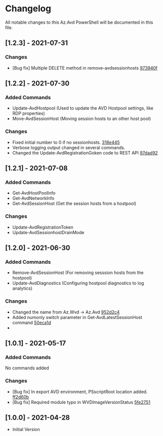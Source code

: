 
# Changelog
All notable changes to this Az.Avd PowerShell will be documented in this file. 

## [1.2.3] - 2021-07-31

### Changes
- [Bug fix] Multiple DELETE method in remove-avdsessionhosts [973940f](https://github.com/srozemuller/AzAvd/commit/973940fddff1da76cc893beeca0420552b0a920a)

## [1.2.2] - 2021-07-30
 
### Added Commands

- Update-AvdHostpool (Used to update the AVD Hostpool settings, like RDP properties)
- Move-AvdSessionHost (Moving session hosts to an other host pool)

### Changes
- Fixed initial number to 0 if no sessionhosts. [318e445](https://github.com/srozemuller/AzAvd/commit/318e4454b0674976a17d899a5b3cb0f2f0842849)
- Verbose logging output changed in several commands.
- Changed the Update-AvdRegistrationGoken code to REST API [97dad92](https://github.com/srozemuller/AzAvd/commit/97dad92c015147f7c008d971c0a8810ad924884c)

## [1.2.1] - 2021-07-08

### Added Commands

- Get-AvdHostPoolInfo
- Get-AvdNetworkInfo
- Get-AvdSessionHost (Get the session hosts from a hostpool)

### Changes

- Update-AvdRegistrationToken
- Update-AvdSessionhostDrainMode


## [1.2.0] - 2021-06-30
### Added Commands
- Remove-AvdSessionHost (For removing sesssion hosts from the hostpool)
- Update-AvdDiagnostics (Configuring hostpool diagnostics to log analytics)


### Changes
- Changed the name from Az.Wvd -> Az.Avd [952d2c4](https://github.com/srozemuller/AzAvd/commit/952d2c4fd82ed931ec1770b440807fede8ac342b)
- Added numonly switch parameter in Get-AvdLatestSessionHost command [50eca1d](https://github.com/srozemuller/AzAvd/commit/b8d047d28a605a8f45ea710ebdcf02500cd0cc2d)
- 

## [1.0.1] - 2021-05-17

### Added Commands
No commands added

### Changes
- [Bug fix] In export AVD environment, PSscriptRoot location added. [ff2d60b](https://github.com/srozemuller/AzAvd/commit/59bdc8964ec0de79d76b2042ee22962876a8e4f9)
- [Bug fix] Required module typo in WVDImageVersionStatus [5fe2751](https://github.com/srozemuller/AzAvd/commit/5b6b7c6d48bf72a26a4832382487cb91288246fa)

## [1.0.0] - 2021-04-28
- Initial Version
